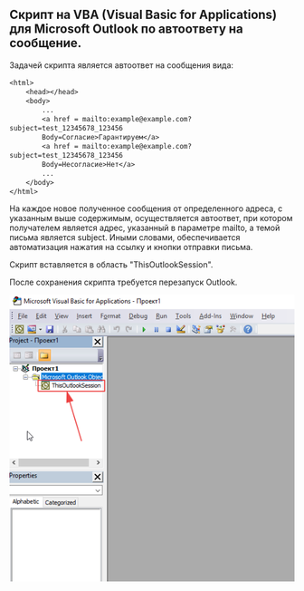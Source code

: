 ## Скрипт на VBA (Visual Basic for Applications) для Microsoft Outlook по автоответу на сообщение.

Задачей скрипта является автоответ на сообщения вида:
```
<html>
    <head></head>
    <body>
        ...
        <a href = mailto:example@example.com?subject=test_12345678_123456
        Body=Соглacие>Гарантируем</a>
        <a href = mailto:example@example.com?subject=test_12345678_123456
        Body=Несоглаcие>Нет</a>
        ...
    </body>
</html>
```
На каждое новое полученное сообщения от определенного адреса, с указанным выше содержимым, осуществляется автоответ, при котором получателем является адрес, указанный в параметре mailto, а темой письма является subject.
Иными словами, обеспечивается автоматизация нажатия на ссылку и кнопки отправки письма.

Скрипт вставляется в область "ThisOutlookSession".

После сохранения скрипта требуется перезапуск Outlook.

![Project](img.png)